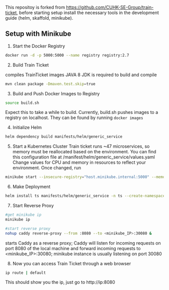 This repositoy is forked from https://github.com/CUHK-SE-Group/train-ticket, before starting setup install the necessary tools in the development guide (helm, skaffold, minikube).

## Setup with Minikube

1. Start the Docker Registry

```bash
docker run -d -p 5000:5000 --name registry registry:2.7
```

2. Build Train Ticket

compiles TrainTicket images 
JAVA 8 JDK is required to build and compile
```bash
mvn clean package -Dmaven.test.skip=true
```

3. Build and Push Docker Images to Registry
```bash
source build.sh
```
Expect this to take a while to build. Currently, build.sh pushes images to a registry on localhost. They can be found by running ```docker images```

4. Initialize Helm
```bash
helm dependency build manifests/helm/generic_service
```

5. Start a Kubernetes Cluster
Train ticket runs ~47 microservices, so memory must be reallocated based on the environment. You can find this configuration file at /manifest/helm/generic_service/values.yaml
Change values for CPU and memory in resources to reflect your environment. 
Once changed, run
```bash
minikube start --insecure-registry="host.minikube.internal:5000" --memory <memory in mb> --cpus <#cpus>
```

6. Make Deployment
```bash
helm install ts manifests/helm/generic_service -n ts --create-namespace --set global.monitoring=opentelemtry --set skywalking.enabled=false --set global.image.tag=latest --set global.image.repository=host.minikube.internal:5000
```

7. Start Reverse Proxy
```bash
#get minikube ip
minikube ip

#start reverse proxy
nohup caddy reverse-proxy --from :8080 --to <minikube_IP>:30080 &
```
starts Caddy as a reverse proxy; Caddy will listen for incoming requests on port 8080 of the local machine
and forward incoming requests to <minikube_IP>:30080; minikube instance is usually listening on port 30080

8. Now you can access Train Ticket through a web browser
```bash
ip route | default
```
This should show you the ip, just go to http://ip:8080